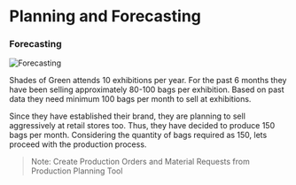# Planning and Forecasting

### Forecasting

![Forecasting](/assets/frappe_io/images/erpnext/m-t-s-forecasting-office-image.jpg)

Shades of Green attends 10 exhibitions per year. For the past 6 months they have been selling approximately 80-100 bags per exhibition. Based on past data they need minimum 100 bags per month to sell at exhibitions. 

Since they have established their brand, they are planning to sell aggressively at retail stores too. Thus, they have decided to produce 150 bags per month. Considering the quantity of bags required as 150, lets proceed with the production process.

> Note: Create Production Orders and Material Requests from Production Planning Tool